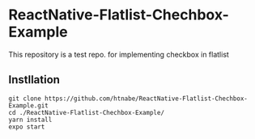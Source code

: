 # ReactNative-Flatlist-Chechbox-Example
This repository is a test repo. for implementing checkbox in flatlist

## Instllation
```
git clone https://github.com/htnabe/ReactNative-Flatlist-Chechbox-Example.git
cd ./ReactNative-Flatlist-Chechbox-Example/
yarn install
expo start
```
